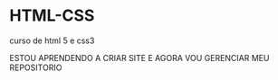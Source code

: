 # HTML-CSS
 curso de html 5 e css3

ESTOU APRENDENDO A CRIAR SITE E AGORA VOU GERENCIAR MEU REPOSITORIO